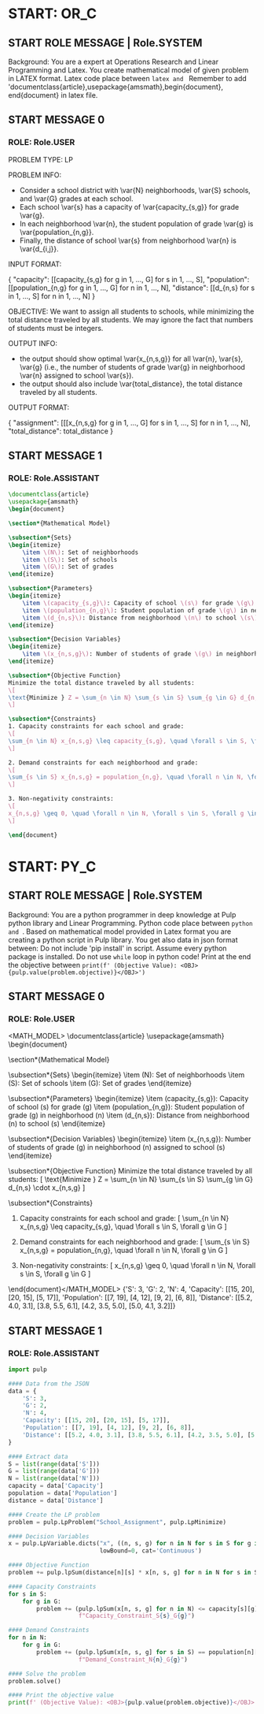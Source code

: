 # START: OR_C 
## START ROLE MESSAGE | Role.SYSTEM 
Background: You are a expert at Operations Research and Linear Programming and Latex. You create mathematical model of given problem in LATEX format. Latex code place between ```latex and ``` Remember to add 'documentclass{article},usepackage{amsmath},begin{document}, end{document} in latex file. 
## START MESSAGE 0 
### ROLE: Role.USER
<DESCRIPTION>
PROBLEM TYPE: LP

PROBLEM INFO: 

- Consider a school district with \var{N} neighborhoods, \var{S} schools, and \var{G} grades at each school.
- Each school \var{s} has a capacity of \var{capacity_{s,g}} for grade \var{g}. 
- In each neighborhood \var{n}, the student population of grade \var{g} is \var{population_{n,g}}. 
- Finally, the distance of school \var{s} from neighborhood \var{n} is \var{d_{i,j}}.

INPUT FORMAT: 

{
    "capacity": [[capacity_{s,g} for g in 1, ..., G] for s in 1, ..., S],
    "population": [[population_{n,g} for g in 1, ..., G] for n in 1, ..., N],
    "distance": [[d_{n,s} for s in 1, ..., S] for n in 1, ..., N]
}

OBJECTIVE: We want to assign all students to schools, while minimizing the total distance traveled by all students. We may ignore the fact that numbers of students must be integers.

OUTPUT INFO:
- the output should show optimal \var{x_{n,s,g}} for all \var{n}, \var{s}, \var{g} (i.e., the number of students of grade \var{g} in neighborhood \var{n} assigned to school \var{s}).
- the output should also include \var{total_distance}, the total distance traveled by all students.

OUTPUT FORMAT:

{
    "assignment": [[[x_{n,s,g} for g in 1, ..., G] for s in 1, ..., S] for n in 1, ..., N],
    "total_distance": total_distance
}

</DESCRIPTION>


## START MESSAGE 1 
### ROLE: Role.ASSISTANT
```latex
\documentclass{article}
\usepackage{amsmath}
\begin{document}

\section*{Mathematical Model}

\subsection*{Sets}
\begin{itemize}
    \item \(N\): Set of neighborhoods
    \item \(S\): Set of schools
    \item \(G\): Set of grades
\end{itemize}

\subsection*{Parameters}
\begin{itemize}
    \item \(capacity_{s,g}\): Capacity of school \(s\) for grade \(g\)
    \item \(population_{n,g}\): Student population of grade \(g\) in neighborhood \(n\)
    \item \(d_{n,s}\): Distance from neighborhood \(n\) to school \(s\)
\end{itemize}

\subsection*{Decision Variables}
\begin{itemize}
    \item \(x_{n,s,g}\): Number of students of grade \(g\) in neighborhood \(n\) assigned to school \(s\)
\end{itemize}

\subsection*{Objective Function}
Minimize the total distance traveled by all students:
\[
\text{Minimize } Z = \sum_{n \in N} \sum_{s \in S} \sum_{g \in G} d_{n,s} \cdot x_{n,s,g}
\]

\subsection*{Constraints}
1. Capacity constraints for each school and grade:
\[
\sum_{n \in N} x_{n,s,g} \leq capacity_{s,g}, \quad \forall s \in S, \forall g \in G
\]

2. Demand constraints for each neighborhood and grade:
\[
\sum_{s \in S} x_{n,s,g} = population_{n,g}, \quad \forall n \in N, \forall g \in G
\]

3. Non-negativity constraints:
\[
x_{n,s,g} \geq 0, \quad \forall n \in N, \forall s \in S, \forall g \in G
\]

\end{document}
```

# START: PY_C 
## START ROLE MESSAGE | Role.SYSTEM 
Background: You are a python programmer in deep knowledge at Pulp python library and Linear Programming. Python code place between ```python and ```. Based on mathematical model provided in Latex format you are creating a python script in Pulp library. You get also data in json format between: <DATA></DATA> Do not include 'pip install' in script. Assume every python package is installed. Do not use `while` loop in python code! Print at the end the objective between <OBJ></OBJ> `print(f' (Objective Value): <OBJ>{pulp.value(problem.objective)}</OBJ>')` 
## START MESSAGE 0 
### ROLE: Role.USER
<MATH_MODEL>
\documentclass{article}
\usepackage{amsmath}
\begin{document}

\section*{Mathematical Model}

\subsection*{Sets}
\begin{itemize}
    \item \(N\): Set of neighborhoods
    \item \(S\): Set of schools
    \item \(G\): Set of grades
\end{itemize}

\subsection*{Parameters}
\begin{itemize}
    \item \(capacity_{s,g}\): Capacity of school \(s\) for grade \(g\)
    \item \(population_{n,g}\): Student population of grade \(g\) in neighborhood \(n\)
    \item \(d_{n,s}\): Distance from neighborhood \(n\) to school \(s\)
\end{itemize}

\subsection*{Decision Variables}
\begin{itemize}
    \item \(x_{n,s,g}\): Number of students of grade \(g\) in neighborhood \(n\) assigned to school \(s\)
\end{itemize}

\subsection*{Objective Function}
Minimize the total distance traveled by all students:
\[
\text{Minimize } Z = \sum_{n \in N} \sum_{s \in S} \sum_{g \in G} d_{n,s} \cdot x_{n,s,g}
\]

\subsection*{Constraints}
1. Capacity constraints for each school and grade:
\[
\sum_{n \in N} x_{n,s,g} \leq capacity_{s,g}, \quad \forall s \in S, \forall g \in G
\]

2. Demand constraints for each neighborhood and grade:
\[
\sum_{s \in S} x_{n,s,g} = population_{n,g}, \quad \forall n \in N, \forall g \in G
\]

3. Non-negativity constraints:
\[
x_{n,s,g} \geq 0, \quad \forall n \in N, \forall s \in S, \forall g \in G
\]

\end{document}</MATH_MODEL>
<DATA>
{'S': 3, 'G': 2, 'N': 4, 'Capacity': [[15, 20], [20, 15], [5, 17]], 'Population': [[7, 19], [4, 12], [9, 2], [6, 8]], 'Distance': [[5.2, 4.0, 3.1], [3.8, 5.5, 6.1], [4.2, 3.5, 5.0], [5.0, 4.1, 3.2]]}</DATA>


## START MESSAGE 1 
### ROLE: Role.ASSISTANT
```python
import pulp

#### Data from the JSON
data = {
    'S': 3, 
    'G': 2, 
    'N': 4, 
    'Capacity': [[15, 20], [20, 15], [5, 17]], 
    'Population': [[7, 19], [4, 12], [9, 2], [6, 8]], 
    'Distance': [[5.2, 4.0, 3.1], [3.8, 5.5, 6.1], [4.2, 3.5, 5.0], [5.0, 4.1, 3.2]]
}

#### Extract data
S = list(range(data['S']))
G = list(range(data['G']))
N = list(range(data['N']))
capacity = data['Capacity']
population = data['Population']
distance = data['Distance']

#### Create the LP problem
problem = pulp.LpProblem("School_Assignment", pulp.LpMinimize)

#### Decision Variables
x = pulp.LpVariable.dicts("x", ((n, s, g) for n in N for s in S for g in G), 
                          lowBound=0, cat='Continuous')

#### Objective Function
problem += pulp.lpSum(distance[n][s] * x[n, s, g] for n in N for s in S for g in G)

#### Capacity Constraints
for s in S:
    for g in G:
        problem += (pulp.lpSum(x[n, s, g] for n in N) <= capacity[s][g], 
                    f"Capacity_Constraint_S{s}_G{g}")

#### Demand Constraints
for n in N:
    for g in G:
        problem += (pulp.lpSum(x[n, s, g] for s in S) == population[n][g], 
                    f"Demand_Constraint_N{n}_G{g}")

#### Solve the problem
problem.solve()

#### Print the objective value
print(f' (Objective Value): <OBJ>{pulp.value(problem.objective)}</OBJ>')
```

